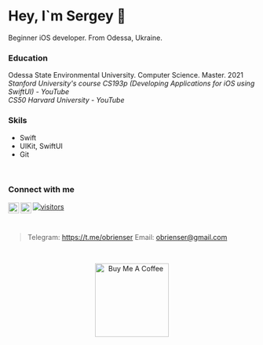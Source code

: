 # Hey, I`m Sergey 👋
Beginner iOS developer. From Odessa, Ukraine.
<br>

### Education
Odessa State Environmental University. Computer Science. Master. 2021<br>
*Stanford University's course CS193p (Developing Applications for iOS using SwiftUI) - YouTube*<br>
*CS50 Harvard University - YouTube*<br>

### Skils
* Swift<br>
* UIKit, SwiftUI<br>
* Git<br>
<br>

### Connect with me
<a href="https://twitter.com/ser_maslennikov/" target="_blank">
  <img align="left" alt="Abhishek Naidu | Twitter" width="22px" src="https://raw.githubusercontent.com/peterthehan/peterthehan/master/assets/twitter.svg" />
</a>
<a href="https://linkedin.com/in/obrienser/" target="_blank">
  <img align="left" alt="Abhishek's LinkedIN" width="22px" src="https://raw.githubusercontent.com/peterthehan/peterthehan/master/assets/linkedin.svg" />
</a>

[![visitors](https://visitor-badge.glitch.me/badge?page_id=obrienser)](https://github.com/obrienser/)

<br>

> Telegram: https://t.me/obrienser
> Email: obrienser@gmail.com

<br>
<p align="center">
<a href="https://www.buymeacoffee.com/obrienser/" target="_blank"><img src="https://cdn.buymeacoffee.com/buttons/v2/default-red.png" alt="Buy Me A Coffee" width="150" ></a>
</p>
